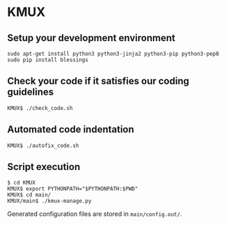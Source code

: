 # KMUX


## Setup your development environment

```
sudo apt-get install python3 python3-jinja2 python3-pip python3-pep8
sudo pip install blessings
```

## Check your code if it satisfies our coding guidelines

```
KMUX$ ./check_code.sh
```

## Automated code indentation

```
KMUX$ ./autofix_code.sh
```

## Script execution

```
$ cd KMUX
KMUX$ export PYTHONPATH="$PYTHONPATH:$PWD"
KMUX$ cd main/
KMUX/main$ ./kmux-manage.py
```

Generated configuration files are stored in ``main/config.out/``.
